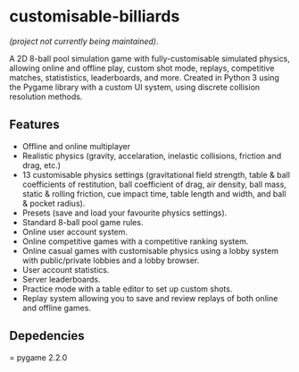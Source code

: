 # customisable-billiards
*(project not currently being maintained)*.

A 2D 8-ball pool simulation game with fully-customisable simulated physics, allowing online and offline play, custom shot mode, replays, competitive matches, statististics, leaderboards, and more.
Created in Python 3 using the Pygame library with a custom UI system, using discrete collision resolution methods. 

## Features
- Offline and online multiplayer
- Realistic physics (gravity, accelaration, inelastic collisions, friction and drag, etc.)
- 13 customisable physics settings (gravitational field strength, table & ball coefficients of restitution, ball coefficient of drag, air density, ball mass, static & rolling friction, cue impact time, table length and width, and ball & pocket radius).
- Presets (save and load your favourite physics settings).
- Standard 8-ball pool game rules.
- Online user account system.
- Online competitive games with a competitive ranking system.
- Online casual games with customisable physics using a lobby system with public/private lobbies and a lobby browser.
- User account statistics.
- Server leaderboards.
- Practice mode with a table editor to set up custom shots.
- Replay system allowing you to save and review replays of both online and offline games.

## Depedencies
= pygame 2.2.0
